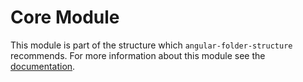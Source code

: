 # Core Module

This module is part of the structure which `angular-folder-structure`
recommends. For more information about this module see the
[documentation](https://angular-folder-structure.readthedocs.io/en/latest/core.html).
